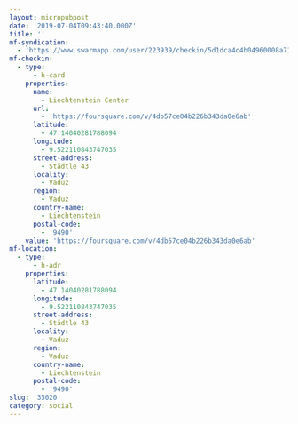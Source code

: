 ```yaml
---
layout: micropubpost
date: '2019-07-04T09:43:40.000Z'
title: ''
mf-syndication:
  - 'https://www.swarmapp.com/user/223939/checkin/5d1dca4c4b04960008a71edb'
mf-checkin:
  - type:
      - h-card
    properties:
      name:
        - Liechtenstein Center
      url:
        - 'https://foursquare.com/v/4db57ce04b226b343da0e6ab'
      latitude:
        - 47.14040281788094
      longitude:
        - 9.522110843747035
      street-address:
        - Städtle 43
      locality:
        - Vaduz
      region:
        - Vaduz
      country-name:
        - Liechtenstein
      postal-code:
        - '9490'
    value: 'https://foursquare.com/v/4db57ce04b226b343da0e6ab'
mf-location:
  - type:
      - h-adr
    properties:
      latitude:
        - 47.14040281788094
      longitude:
        - 9.522110843747035
      street-address:
        - Städtle 43
      locality:
        - Vaduz
      region:
        - Vaduz
      country-name:
        - Liechtenstein
      postal-code:
        - '9490'
slug: '35020'
category: social
---
```

